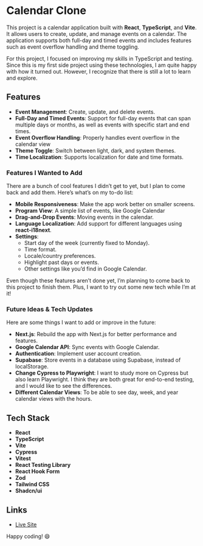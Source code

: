 # Calendar Clone

This project is a calendar application built with **React**, **TypeScript**, and **Vite**. It allows users to create, update, and manage events on a calendar. The application supports both full-day and timed events and includes features such as event overflow handling and theme toggling.

For this project, I focused on improving my skills in TypeScript and testing. Since this is my first side project using these technologies, I am quite happy with how it turned out. However, I recognize that there is still a lot to learn and explore.

## Features

-   **Event Management**: Create, update, and delete events.
-   **Full-Day and Timed Events**: Support for full-day events that can span multiple days or months, as well as events with specific start and end times.
-   **Event Overflow Handling**: Properly handles event overflow in the calendar view
-   **Theme Toggle**: Switch between light, dark, and system themes.
-   **Time Localization**: Supports localization for date and time formats.

### Features I Wanted to Add

There are a bunch of cool features I didn’t get to yet, but I plan to come back and add them. Here’s what’s on my to-do list:

-   **Mobile Responsiveness**: Make the app work better on smaller screens.
-   **Program View**: A simple list of events, like Google Calendar
-   **Drag-and-Drop Events**: Moving events in the calendar.
-   **Language Localization**: Add support for different languages using **react-i18next**.
-   **Settings**:
    -   Start day of the week (currently fixed to Monday).
    -   Time format.
    -   Locale/country preferences.
    -   Highlight past days or events.
    -   Other settings like you’d find in Google Calendar.

Even though these features aren’t done yet, I’m planning to come back to this project to finish them. Plus, I want to try out some new tech while I’m at it!

### Future Ideas & Tech Updates

Here are some things I want to add or improve in the future:

-   **Next.js**: Rebuild the app with Next.js for better performance and features.
-   **Google Calendar API**: Sync events with Google Calendar.
-   **Authentication**: Implement user account creation.
-   **Supabase**: Store events in a database using Supabase, instead of localStorage.
-   **Change Cypress to Playwright**: I want to study more on Cypress but also learn Playwright. I think they are both great for end-to-end testing, and I would like to see the differences.
-   **Different Calendar Views**: To be able to see day, week, and year calendar views with the hours.

## Tech Stack

-   **React**
-   **TypeScript**
-   **Vite**
-   **Cypress**
-   **Vitest**
-   **React Testing Library**
-   **React Hook Form**
-   **Zod**
-   **Tailwind CSS**
-   **Shadcn/ui**

## Links

-   [Live Site](https://calendar-clone-mkk.netlify.app/)

Happy coding! 😄
